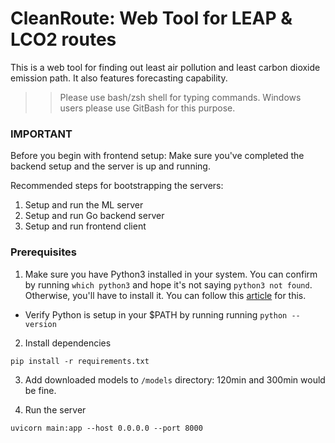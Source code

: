 # CleanRoute: Web Tool for LEAP & LCO2 routes
This is a web tool for finding out least air pollution and least carbon dioxide emission path. It also features forecasting capability. 

>> Please use bash/zsh shell for typing commands.
>> Windows users please use GitBash for this purpose.

### IMPORTANT
Before you begin with frontend setup: Make sure you've completed the backend setup and the server is up and running.

Recommended steps for bootstrapping the servers: 
1. Setup and run the ML server
2. Setup and run Go backend server
3. Setup and run frontend client


### Prerequisites
1. Make sure you have Python3 installed in your system. You can confirm by running 
```which python3``` 
and hope it's not saying `python3 not found`. Otherwise, you'll have to install it. You can follow this [article](https://phoenixnap.com/kb/how-to-install-python-3-windows) for this.

- Verify Python is setup in your $PATH by running running `python --version`

2. Install dependencies
```
pip install -r requirements.txt
```
3. Add downloaded models to `/models` directory: 120min and 300min would be fine.

4. Run the server
```
uvicorn main:app --host 0.0.0.0 --port 8000              
```
